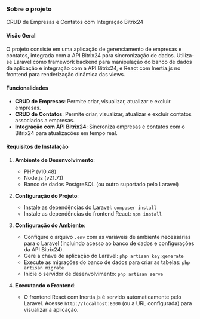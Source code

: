 ### Sobre o projeto

CRUD de Empresas e Contatos com Integração Bitrix24

#### Visão Geral

O projeto consiste em uma aplicação de gerenciamento de empresas e contatos, integrada com a API Bitrix24 para sincronização de dados. Utiliza-se Laravel como framework backend para manipulação do banco de dados da aplicação e integração com a API Bitrix24, e React com Inertia.js no frontend para renderização dinâmica das views.

#### Funcionalidades

- **CRUD de Empresas**: Permite criar, visualizar, atualizar e excluir empresas.
- **CRUD de Contatos**: Permite criar, visualizar, atualizar e excluir contatos associados a empresas.
- **Integração com API Bitrix24**: Sincroniza empresas e contatos com o Bitrix24 para atualizações em tempo real.

#### Requisitos de Instalação

1. **Ambiente de Desenvolvimento**:
   - PHP (v10.48)
   - Node.js (v21.7.1)
   - Banco de dados PostgreSQL (ou outro suportado pelo Laravel)

2. **Configuração do Projeto**:
   - Instale as dependências do Laravel: `composer install`
   - Instale as dependências do frontend React: `npm install`

3. **Configuração do Ambiente**:
   - Configure o arquivo `.env` com as variáveis de ambiente necessárias para o Laravel (incluindo acesso ao banco de dados e configurações da API Bitrix24).
   - Gere a chave de aplicação do Laravel: `php artisan key:generate`
   - Execute as migrações do banco de dados para criar as tabelas: `php artisan migrate`
   - Inicie o servidor de desenvolvimento: `php artisan serve`

4. **Executando o Frontend**:
   - O frontend React com Inertia.js é servido automaticamente pelo Laravel. Acesse `http://localhost:8000` (ou a URL configurada) para visualizar a aplicação.


